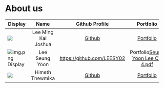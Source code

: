 # About us

Display |        Name         |              Github Profile              | Portfolio 
--------|:-------------------:|:----------------------------------------:|:---------:
![](https://via.placeholder.com/100.png?text=Photo) | Lee Ming Kai Joshua | [Github](https://github.com/b1inmeister) | [Portfolio](docs/team/b1inmeister.md)
![img.png](img.png)Display | Lee Seung Yoon | https://github.com/LEESY02 | Portfolio[Seung Yoon Lee CV 4.pdf](sy/Seung%20Yoon%20Lee%20CV%204.pdf)
![]("https://www.google.com/imgres?q=tech%20panda%20image%20link&imgurl=https%3A%2F%2Fimg.freepik.com%2Fpremium-photo%2Fpanda-sits-laptop-with-word-panda-it_1103277-7886.jpg&imgrefurl=https%3A%2F%2Fwww.freepik.com%2Ffree-photos-vectors%2Ftech-panda-designs&docid=tWjKo2uZ85LmwM&tbnid=_L3PGhFVh56kbM&vet=12ahUKEwil2tOEh_eLAxUlQ2cHHfiHHkUQM3oECGsQAA..i&w=626&h=626&hcb=2&itg=1&ved=2ahUKEwil2tOEh_eLAxUlQ2cHHfiHHkUQM3oECGsQAA") | Himeth Thewmika | [Github](https://github.com/himethcodes) | [Portfolio](docs/team/himeththewmika.md)
